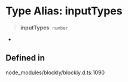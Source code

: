 # Type Alias: inputTypes

> **inputTypes**: `number`

-

## Defined in

node_modules/blockly/blockly.d.ts:1090
